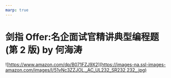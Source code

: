 ```yaml
---
marp: true
---
```


# 剑指 Offer:名企面试官精讲典型编程题(第 2 版) by 何海涛

![https://www.amazon.com/dp/B071FZJ9X2](https://images-na.ssl-images-amazon.com/images/I/51vNc3ZZJOL._AC_UL232_SR232,232_.jpg)
